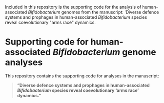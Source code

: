Included in this repository is the supporting code for the analysis of human-associated _Bifidobacterium_ genomes from the manuscript:
'Diverse defence systems and prophages in human-associated _Bifidobacterium_ species reveal coevolutionary "arms race" dynamics.

# Supporting code for human-associated _Bifidobacterium_ genome analyses

This repository contains the supporting code for analyses in the manuscript:

> **“Diverse defence systems and prophages in human-associated _Bifidobacterium_ species reveal coevolutionary ‘arms race’ dynamics.”**
